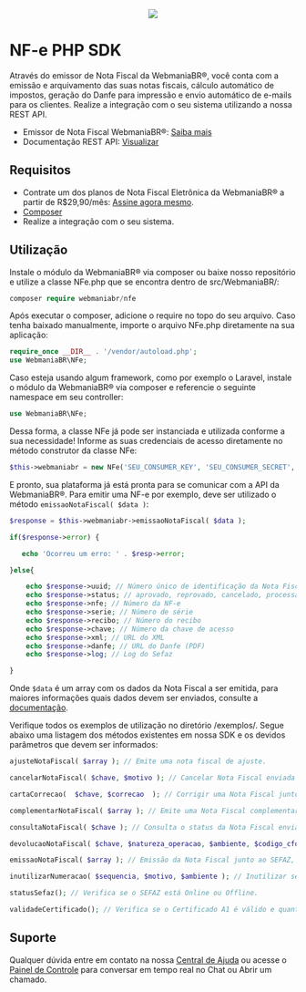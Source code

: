 <p align="center">
  <img src="https://wmbr.s3.amazonaws.com/img/logo_webmaniabr_github.png">
</p>

# NF-e PHP SDK

Através do emissor de Nota Fiscal da WebmaniaBR®, você conta com a emissão e arquivamento das suas notas fiscais, cálculo automático de impostos, geração do Danfe para impressão e envio automático de e-mails para os clientes. Realize a integração com o seu sistema utilizando a nossa REST API.

- Emissor de Nota Fiscal WebmaniaBR®: [Saiba mais](https://webmaniabr.com/nota-fiscal-eletronica/)
- Documentação REST API: [Visualizar](https://webmaniabr.com/docs/rest-api-nfe/)

## Requisitos

- Contrate um dos planos de Nota Fiscal Eletrônica da WebmaniaBR® a partir de R$29,90/mês: [Assine agora mesmo](https://webmaniabr.com/nota-fiscal-eletronica/).
- [Composer](https://getcomposer.org/)
- Realize a integração com o seu sistema.

## Utilização
Instale o módulo da WebmaniaBR® via composer ou baixe nosso repositório e utilize a classe NFe.php que se encontra dentro de src/WebmaniaBR/:

```php
composer require webmaniabr/nfe
```

Após executar o composer, adicione o require no topo do seu arquivo. Caso tenha baixado manualmente, importe o arquivo NFe.php diretamente na sua aplicação:

```php
require_once __DIR__ . '/vendor/autoload.php';
use WebmaniaBR\NFe;
```

Caso esteja usando algum framework, como por exemplo o Laravel, instale o módulo da WebmaniaBR® via composer e referencie o seguinte namespace em seu controller:

```php
use WebmaniaBR\NFe;
```

Dessa forma, a classe NFe já pode ser instanciada e utilizada conforme a sua necessidade!
Informe as suas credenciais de acesso diretamente no método construtor da classe NFe:

```php
$this->webmaniabr = new NFe('SEU_CONSUMER_KEY', 'SEU_CONSUMER_SECRET', 'SEU_ACCESS_TOKEN', 'SEU_ACCESS_TOKEN_SECRET');
```

E pronto, sua plataforma já está pronta para se comunicar com a API da WebmaniaBR®.
Para emitir uma NF-e por exemplo, deve ser utilizado o método ``` emissaoNotaFiscal( $data ) ```:

```php
$response = $this->webmaniabr->emissaoNotaFiscal( $data );

if($response->error) {

   echo 'Ocorreu um erro: ' . $resp->error;

}else{

    echo $response->uuid; // Número único de identificação da Nota Fiscal
    echo $response->status; // aprovado, reprovado, cancelado, processamento ou contingencia
    echo $response->nfe; // Número da NF-e
    echo $response->serie; // Número de série
    echo $response->recibo; // Número do recibo
    echo $response->chave; // Número da chave de acesso
    echo $response->xml; // URL do XML
    echo $response->danfe; // URL do Danfe (PDF)
    echo $response->log; // Log do Sefaz

}
```

Onde ``` $data ``` é um array com os dados da Nota Fiscal a ser emitida, para maiores informações quais dados devem ser enviados, consulte a [documentação](https://webmaniabr.com/docs/rest-api-nfe/#emitir-nfe).

Verifique todos os exemplos de utilização no diretório /exemplos/. Segue abaixo uma listagem dos métodos existentes em nossa SDK e os devidos parâmetros que devem ser informados:

```php
ajusteNotaFiscal( $array ); // Emite uma nota fiscal de ajuste.
```
```php
cancelarNotaFiscal( $chave, $motivo ); // Cancelar Nota Fiscal enviada ao SEFAZ.
```
```php
cartaCorrecao(  $chave, $correcao  ); // Corrigir uma Nota Fiscal junto ao SEFAZ.
```
```php
complementarNotaFiscal( $array ); // Emite uma Nota Fiscal complementar.
```
```php
consultaNotaFiscal( $chave ); // Consulta o status da Nota Fiscal enviada para o SEFAZ.
```
```php
devolucaoNotaFiscal( $chave, $natureza_operacao, $ambiente, $codigo_cfop, $classe_imposto, $produtos ); // Emissão de Nota Fiscal de devolução junto ao SEFAZ.
```
```php
emissaoNotaFiscal( $array ); // Emissão da Nota Fiscal junto ao SEFAZ, com exemplos para a emissão com detalhamento específicos.
```
```php
inutilizarNumeracao( $sequencia, $motivo, $ambiente ); // Inutilizar sequência de numeração junto ao SEFAZ.
```
```php
statusSefaz(); // Verifica se o SEFAZ está Online ou Offline.
```
```php
validadeCertificado(); // Verifica se o Certificado A1 é válido e quantos dias faltam para expirar.
```

## Suporte

Qualquer dúvida entre em contato na nossa [Central de Ajuda](https://ajuda.webmaniabr.com) ou acesse o [Painel de Controle](https://webmaniabr.com/painel/) para conversar em tempo real no Chat ou Abrir um chamado.
